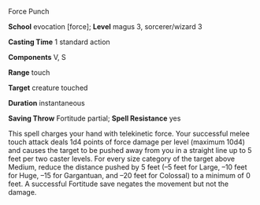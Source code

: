 Force Punch

**School** evocation [force]; **Level** magus 3, sorcerer/wizard 3

**Casting Time** 1 standard action

**Components** V, S

**Range** touch

**Target** creature touched

**Duration** instantaneous

**Saving Throw** Fortitude partial; **Spell Resistance** yes

This spell charges your hand with telekinetic force. Your successful melee touch attack deals 1d4 points of force damage per level (maximum 10d4) and causes the target to be pushed away from you in a straight line up to 5 feet per two caster levels. For every size category of the target above Medium, reduce the distance pushed by 5 feet (–5 feet for Large, –10 feet for Huge, –15 for Gargantuan, and –20 feet for Colossal) to a minimum of 0 feet. A successful Fortitude save negates the movement but not the damage.


